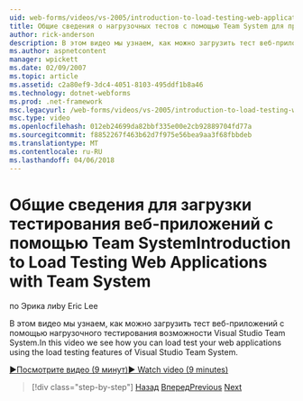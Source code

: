 ```yaml
---
uid: web-forms/videos/vs-2005/introduction-to-load-testing-web-applications-with-team-system
title: Общие сведения о нагрузочных тестов с помощью Team System для приложений Web | Документы Microsoft
author: rick-anderson
description: В этом видео мы узнаем, как можно загрузить тест веб-приложений с помощью нагрузочного тестирования возможности Visual Studio Team System.
ms.author: aspnetcontent
manager: wpickett
ms.date: 02/09/2007
ms.topic: article
ms.assetid: c2a80ef9-3dc4-4051-8103-495ddf1b8a46
ms.technology: dotnet-webforms
ms.prod: .net-framework
msc.legacyurl: /web-forms/videos/vs-2005/introduction-to-load-testing-web-applications-with-team-system
msc.type: video
ms.openlocfilehash: 012eb24699da82bbf335e00e2cb92889704fd77a
ms.sourcegitcommit: f8852267f463b62d7f975e56bea9aa3f68fbbdeb
ms.translationtype: MT
ms.contentlocale: ru-RU
ms.lasthandoff: 04/06/2018
---
```

<a name="introduction-to-load-testing-web-applications-with-team-system"></a><span data-ttu-id="ef1cd-103">Общие сведения для загрузки тестирования веб-приложений с помощью Team System</span><span class="sxs-lookup"><span data-stu-id="ef1cd-103">Introduction to Load Testing Web Applications with Team System</span></span>
====================
<span data-ttu-id="ef1cd-104">по Эрика ли</span><span class="sxs-lookup"><span data-stu-id="ef1cd-104">by Eric Lee</span></span>

<span data-ttu-id="ef1cd-105">В этом видео мы узнаем, как можно загрузить тест веб-приложений с помощью нагрузочного тестирования возможности Visual Studio Team System.</span><span class="sxs-lookup"><span data-stu-id="ef1cd-105">In this video we see how you can load test your web applications using the load testing features of Visual Studio Team System.</span></span>

[<span data-ttu-id="ef1cd-106">&#9654;Посмотрите видео (9 минут)</span><span class="sxs-lookup"><span data-stu-id="ef1cd-106">&#9654; Watch video (9 minutes)</span></span>](https://channel9.msdn.com/Blogs/ASP-NET-Site-Videos/introduction-to-load-testing-web-applications-with-team-system)

> [!div class="step-by-step"]
> <span data-ttu-id="ef1cd-107">[Назад](introduction-to-testing-web-applications-with-team-system.md)
> [Вперед](introduction-to-manual-testing-with-team-system.md)</span><span class="sxs-lookup"><span data-stu-id="ef1cd-107">[Previous](introduction-to-testing-web-applications-with-team-system.md)
[Next](introduction-to-manual-testing-with-team-system.md)</span></span>
